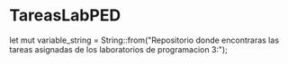 # TareasLabPED

let mut variable_string = String::from("Repositorio donde encontraras las tareas asignadas de los laboratorios de programacion 3:");


